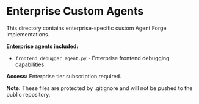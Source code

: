 # Enterprise Custom Agents

This directory contains enterprise-specific custom Agent Forge implementations.

**Enterprise agents included:**
- `frontend_debugger_agent.py` - Enterprise frontend debugging capabilities

**Access:** Enterprise tier subscription required.

**Note:** These files are protected by .gitignore and will not be pushed to the public repository.